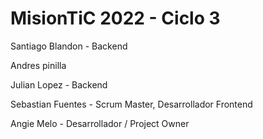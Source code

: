 # MisionTiC 2022 - Ciclo 3

Santiago Blandon - Backend


Andres pinilla


Julian Lopez - Backend


Sebastian Fuentes - Scrum Master, Desarrollador Frontend


Angie Melo - Desarrollador / Project Owner

